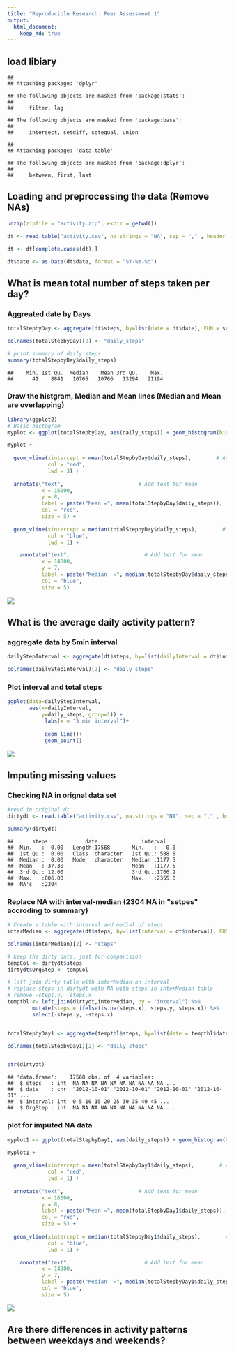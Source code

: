 ```yaml
---
title: "Reproducible Research: Peer Assessment 1"
output: 
  html_document:
    keep_md: true
---
```

## load libiary


```
## 
## Attaching package: 'dplyr'
```

```
## The following objects are masked from 'package:stats':
## 
##     filter, lag
```

```
## The following objects are masked from 'package:base':
## 
##     intersect, setdiff, setequal, union
```

```
## 
## Attaching package: 'data.table'
```

```
## The following objects are masked from 'package:dplyr':
## 
##     between, first, last
```


## Loading and preprocessing the data (Remove NAs)


```r
unzip(zipfile = "activity.zip", exdir = getwd())

dt <- read.table("activity.csv", na.strings = "NA", sep = "," , header = T)

dt <- dt[complete.cases(dt),]

dt$date <- as.Date(dt$date, format = "%Y-%m-%d")
```


## What is mean total number of steps taken per day?

### Aggreated date by Days


```r
totalStepbyDay <- aggregate(dt$steps, by=list(date = dt$date), FUN = sum)

colnames(totalStepbyDay)[2] <- "daily_steps"

# print summary of daily steps
summary(totalStepbyDay$daily_steps)
```

```
##    Min. 1st Qu.  Median    Mean 3rd Qu.    Max. 
##      41    8841   10765   10766   13294   21194
```
### Draw the histgram, Median and Mean lines (Median and Mean are overlapping)


```r
library(ggplot2)
# Basic histogram
myplot <- ggplot(totalStepbyDay, aes(daily_steps)) + geom_histogram(binwidth=2000)

myplot + 
  
  geom_vline(xintercept = mean(totalStepbyDay$daily_steps),        # Add line for mean
             col = "red",
             lwd = 3) + 
  
  annotate("text",                        # Add text for mean
           x = 16000,
           y = 8,
           label = paste("Mean =", mean(totalStepbyDay$daily_steps)),
           col = "red",
           size = 5) + 
  
  geom_vline(xintercept = median(totalStepbyDay$daily_steps),        # Add line for mean
             col = "blue",
             lwd = 1) +

    annotate("text",                        # Add text for mean
           x = 14000,
           y = 7,
           label = paste("Median  =", median(totalStepbyDay$daily_steps),"(Media and Mean overlaps)"),
           col = "blue",
           size = 5)
```

![](PA1_template_files/figure-html/unnamed-chunk-2-1.png)<!-- -->


## What is the average daily activity pattern?

### aggregate data by 5min interval 


```r
dailyStepInterval <- aggregate(dt$steps, by=list(dailyInterval = dt$interval), FUN = sum)

colnames(dailyStepInterval)[2] <- "daily_steps"
```

### Plot interval and total steps


```r
ggplot(data=dailyStepInterval, 
       aes(x=dailyInterval, 
           y=daily_steps, group=1)) +
            labs(x = "5 min interval")+
  
            geom_line()+
            geom_point()
```

![](PA1_template_files/figure-html/unnamed-chunk-4-1.png)<!-- -->



## Imputing missing values

### Checking NA in orignal data set


```r
#read in original dt
dirtydt <- read.table("activity.csv", na.strings = "NA", sep = "," , header = T)

summary(dirtydt)
```

```
##      steps            date              interval     
##  Min.   :  0.00   Length:17568       Min.   :   0.0  
##  1st Qu.:  0.00   Class :character   1st Qu.: 588.8  
##  Median :  0.00   Mode  :character   Median :1177.5  
##  Mean   : 37.38                      Mean   :1177.5  
##  3rd Qu.: 12.00                      3rd Qu.:1766.2  
##  Max.   :806.00                      Max.   :2355.0  
##  NA's   :2304
```


### Replace NA with interval-median (2304 NA in "setpes" accroding to summary)


```r
# Create a table with interval and medial of steps 
interMedian <- aggregate(dt$steps, by=list(interval = dt$interval), FUN = median)

colnames(interMedian)[2] <- "steps"

# keep the dirty data, just for comparision
tempCol <- dirtydt$steps
dirtydt$OrgStep <- tempCol

# left join dirty table with interMedian on interval
# replace steps in dirtydt with NA with steps in interMedian table
# remove -steps.y, -steps.x 
temptbl <- left_join(dirtydt,interMedian, by = "interval") %>% 
        mutate(steps = ifelse(is.na(steps.x), steps.y, steps.x)) %>%
        select(-steps.y, -steps.x) 


totalStepbyDay1 <- aggregate(temptbl$steps, by=list(date = temptbl$date), FUN = sum)

colnames(totalStepbyDay1)[2] <- "daily_steps"


str(dirtydt)
```

```
## 'data.frame':	17568 obs. of  4 variables:
##  $ steps   : int  NA NA NA NA NA NA NA NA NA NA ...
##  $ date    : chr  "2012-10-01" "2012-10-01" "2012-10-01" "2012-10-01" ...
##  $ interval: int  0 5 10 15 20 25 30 35 40 45 ...
##  $ OrgStep : int  NA NA NA NA NA NA NA NA NA NA ...
```


### plot for imputed NA data

```r
myplot1 <- ggplot(totalStepbyDay1, aes(daily_steps)) + geom_histogram(binwidth=2000)

myplot1 + 
  
  geom_vline(xintercept = mean(totalStepbyDay1$daily_steps),        # Add line for mean
             col = "red",
             lwd = 1) + 
  
  annotate("text",                        # Add text for mean
           x = 16000,
           y = 8,
           label = paste("Mean =", mean(totalStepbyDay1$daily_steps)),
           col = "red",
           size = 5) + 
  
  geom_vline(xintercept = median(totalStepbyDay1$daily_steps),        # Add line for mean
             col = "blue",
             lwd = 1) +

    annotate("text",                        # Add text for mean
           x = 14000,
           y = 7,
           label = paste("Median  =", median(totalStepbyDay1$daily_steps),"(Media and Mean overlaps)"),
           col = "blue",
           size = 5)
```

![](PA1_template_files/figure-html/unnamed-chunk-7-1.png)<!-- -->



## Are there differences in activity patterns between weekdays and weekends?
